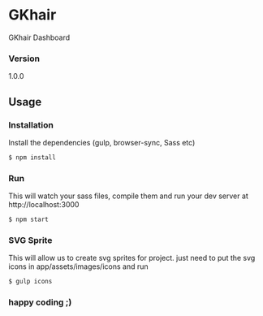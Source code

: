 # GKhair
GKhair Dashboard

### Version
1.0.0

## Usage


### Installation

Install the dependencies (gulp, browser-sync, Sass etc)

```sh
$ npm install
```

### Run

This will watch your sass files, compile them and run your dev server at http://localhost:3000

```sh
$ npm start
```

### SVG Sprite

This will allow us to create svg sprites for project. just need to put the svg icons in app/assets/images/icons and run

```sh
$ gulp icons
```

### happy coding ;)

